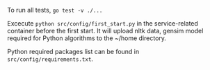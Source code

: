 To run all tests,
`go test -v ./...`

Excecute `python src/config/first_start.py` in the service-related container before the first start.
It will upload nltk data, gensim model required for Python algorithms to the ~/home directory.

Python required packages list can be found in `src/config/requirements.txt`.